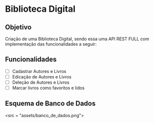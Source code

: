 # Biblioteca Digital 

## Objetivo

Criação de uma Biblioteca Digital, sendo essa uma API REST FULL com implementação das funcionalidades a seguir: 

## Funcionalidades

- [ ] Cadastrar Autores e Livros
- [ ] Edicação de Autores e Livros
- [ ] Deleção de Autores e Livros
- [ ] Marcar livros como favoritos e lidos

## Esquema de Banco de Dados

<src = "assets/banco_de_dados.png">
 
